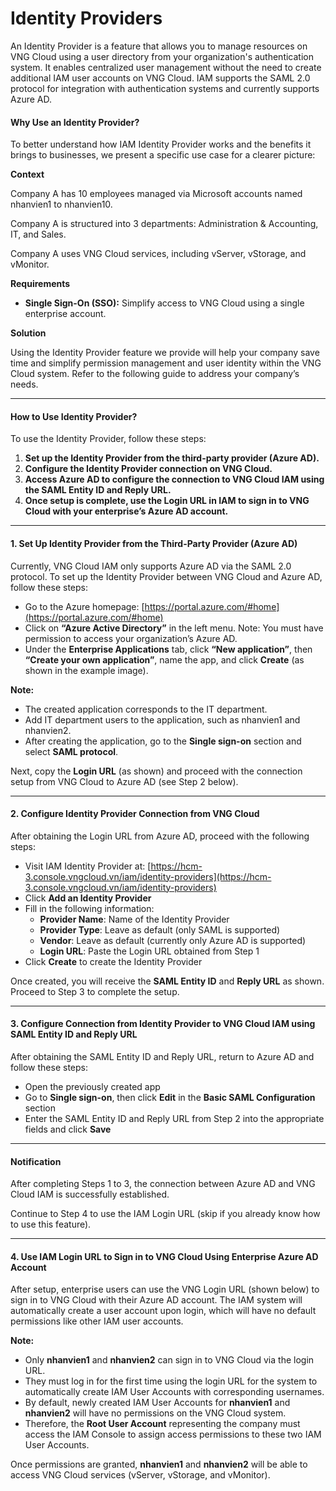# Identity Providers

An Identity Provider is a feature that allows you to manage resources on VNG Cloud using a user directory from your organization's authentication system. It enables centralized user management without the need to create additional IAM user accounts on VNG Cloud. IAM supports the SAML 2.0 protocol for integration with authentication systems and currently supports Azure AD.

#### Why Use an Identity Provider?

To better understand how IAM Identity Provider works and the benefits it brings to businesses, we present a specific use case for a clearer picture:

**Context**

Company A has 10 employees managed via Microsoft accounts named nhanvien1 to nhanvien10.

Company A is structured into 3 departments: Administration & Accounting, IT, and Sales.

Company A uses VNG Cloud services, including vServer, vStorage, and vMonitor.

**Requirements**

* **Single Sign-On (SSO):** Simplify access to VNG Cloud using a single enterprise account.

**Solution**

Using the Identity Provider feature we provide will help your company save time and simplify permission management and user identity within the VNG Cloud system. Refer to the following guide to address your company’s needs.

***

#### How to Use Identity Provider?

To use the Identity Provider, follow these steps:

1. **Set up the Identity Provider from the third-party provider (Azure AD).**
2. **Configure the Identity Provider connection on VNG Cloud.**
3. **Access Azure AD to configure the connection to VNG Cloud IAM using the SAML Entity ID and Reply URL.**
4. **Once setup is complete, use the Login URL in IAM to sign in to VNG Cloud with your enterprise’s Azure AD account.**

***

#### 1. Set Up Identity Provider from the Third-Party Provider (Azure AD)

Currently, VNG Cloud IAM only supports Azure AD via the SAML 2.0 protocol. To set up the Identity Provider between VNG Cloud and Azure AD, follow these steps:

* Go to the Azure homepage: [https://portal.azure.com/#home](https://portal.azure.com/#home)
* Click on **“Azure Active Directory”** in the left menu. Note: You must have permission to access your organization’s Azure AD.
* Under the **Enterprise Applications** tab, click **“New application”**, then **“Create your own application”**, name the app, and click **Create** (as shown in the example image).

**Note:**

* The created application corresponds to the IT department.
* Add IT department users to the application, such as nhanvien1 and nhanvien2.
* After creating the application, go to the **Single sign-on** section and select **SAML protocol**.

Next, copy the **Login URL** (as shown) and proceed with the connection setup from VNG Cloud to Azure AD (see Step 2 below).

***

#### 2. Configure Identity Provider Connection from VNG Cloud

After obtaining the Login URL from Azure AD, proceed with the following steps:

* Visit IAM Identity Provider at: [https://hcm-3.console.vngcloud.vn/iam/identity-providers](https://hcm-3.console.vngcloud.vn/iam/identity-providers)
* Click **Add an Identity Provider**
* Fill in the following information:
  * **Provider Name**: Name of the Identity Provider
  * **Provider Type**: Leave as default (only SAML is supported)
  * **Vendor**: Leave as default (currently only Azure AD is supported)
  * **Login URL**: Paste the Login URL obtained from Step 1
* Click **Create** to create the Identity Provider

Once created, you will receive the **SAML Entity ID** and **Reply URL** as shown. Proceed to Step 3 to complete the setup.

***

#### 3. Configure Connection from Identity Provider to VNG Cloud IAM using SAML Entity ID and Reply URL

After obtaining the SAML Entity ID and Reply URL, return to Azure AD and follow these steps:

* Open the previously created app
* Go to **Single sign-on**, then click **Edit** in the **Basic SAML Configuration** section
* Enter the SAML Entity ID and Reply URL from Step 2 into the appropriate fields and click **Save**

***

#### Notification

After completing Steps 1 to 3, the connection between Azure AD and VNG Cloud IAM is successfully established.

Continue to Step 4 to use the IAM Login URL (skip if you already know how to use this feature).

***

#### 4. Use IAM Login URL to Sign in to VNG Cloud Using Enterprise Azure AD Account

After setup, enterprise users can use the VNG Login URL (shown below) to sign in to VNG Cloud with their Azure AD account. The IAM system will automatically create a user account upon login, which will have no default permissions like other IAM user accounts.

**Note:**

* Only **nhanvien1** and **nhanvien2** can sign in to VNG Cloud via the login URL.
* They must log in for the first time using the login URL for the system to automatically create IAM User Accounts with corresponding usernames.
* By default, newly created IAM User Accounts for **nhanvien1** and **nhanvien2** will have no permissions on the VNG Cloud system.
* Therefore, the **Root User Account** representing the company must access the IAM Console to assign access permissions to these two IAM User Accounts.

Once permissions are granted, **nhanvien1** and **nhanvien2** will be able to access VNG Cloud services (vServer, vStorage, and vMonitor).
